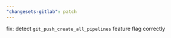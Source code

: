 ```yaml
---
"changesets-gitlab": patch
---
```


fix: detect `git_push_create_all_pipelines` feature flag correctly
